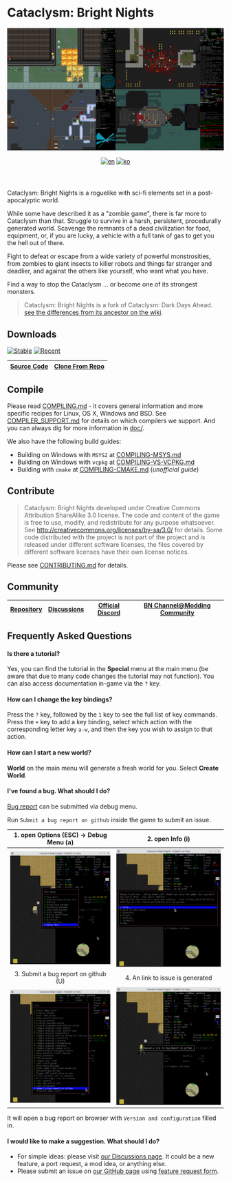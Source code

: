 # Cataclysm: Bright Nights

<header align="center">
  <a><img src="doc/img/readme-title.png" title="screenshots of (clockwise from upper-right: Chaosvolt (x2), ExecutorBill, scarf005"></a>

  [![en][icon-en]][en]
  [![ko][icon-ko]][ko]

</header>

[en]: ./README.md
[icon-en]: https://img.shields.io/badge/lang-en-red?style=flat-square
[ko]: ./README.ko.md
[icon-ko]: https://img.shields.io/badge/lang-ko-orange?style=flat-square


Cataclysm: Bright Nights is a roguelike with sci-fi elements set in a post-apocalyptic world.

While some have described it as a "zombie game", there is far more to Cataclysm than that. Struggle to survive in a harsh, persistent, procedurally generated world. Scavenge the remnants of a dead civilization for food, equipment, or, if you are lucky, a vehicle with a full tank of gas to get you the hell out of there.

Fight to defeat or escape from a wide variety of powerful monstrosities, from zombies to giant insects to killer robots and things far stranger and deadlier, and against the others like yourself, who want what you have.

Find a way to stop the Cataclysm ... or become one of its strongest monsters.

> Cataclysm: Bright Nights is a fork of Cataclysm: Dark Days Ahead.
> [see the differences from its ancestor on the wiki](https://github.com/cataclysmbnteam/Cataclysm-BN/wiki/Changes-so-far).

## Downloads

[![Stable][stable-releases-badge]][stable-releases] [![Recent][all-releases-badge]][all-releases]

[stable-releases]: https://github.com/cataclysmbnteam/Cataclysm-BN/releases/tag/cbn-0.3
[stable-releases-badge]: <https://img.shields.io/github/v/release/cataclysmbnteam/Cataclysm-BN?style=for-the-badge&color=success&label=stable>
[all-releases]: https://github.com/cataclysmbnteam/Cataclysm-BN/releases
[all-releases-badge]: https://img.shields.io/github/v/release/cataclysmbnteam/Cataclysm-BN?style=for-the-badge&color=important&label=Latest%20Release&include_prereleases&sort=date

| [Source Code][source-zip-archive] | [Clone From Repo][clone] |
| :-------------------------------: | :----------------------: |

[source-zip-archive]: https://github.com/cataclysmbnteam/Cataclysm-BN/archive/master.zip "The source can be downloaded as a .zip archive"
[clone]: https://github.com/cataclysmbnteam/Cataclysm-BN/ "clone from our GitHub repo"

## Compile

Please read [COMPILING.md](doc/COMPILING/COMPILING.md) - it covers general information and more specific recipes for Linux, OS X, Windows and BSD. See [COMPILER_SUPPORT.md](doc/COMPILING/COMPILER_SUPPORT.md) for details on which compilers we support. And you can always dig for more information in [doc/](https://github.com/cataclysmbnteam/Cataclysm-BN/tree/upload/doc).

We also have the following build guides:

- Building on Windows with `MSYS2` at [COMPILING-MSYS.md](doc/COMPILING/COMPILING-MSYS.md)
- Building on Windows with `vcpkg` at [COMPILING-VS-VCPKG.md](doc/COMPILING/COMPILING-VS-VCPKG.md)
- Building with `cmake` at [COMPILING-CMAKE.md](doc/COMPILING/COMPILING-CMAKE.md) (_unofficial guide_)

## Contribute

> Cataclysm: Bright Nights developed under Creative Commons Attribution ShareAlike 3.0 license. The code and content of the game is free to use, modify, and redistribute for any purpose whatsoever. See http://creativecommons.org/licenses/by-sa/3.0/ for details.
> Some code distributed with the project is not part of the project and is released under different software licenses, the files covered by different software licenses have their own license notices.

Please see [CONTRIBUTING.md](./doc/CONTRIBUTING.md) for details.

## Community

| [Repository][repo] | [Discussions][discussion] | [Official Discord][discord] | [BN Channel@Modding Community][modding] |
| :----------------: | :-----------------------: | :-------------------------: | :-------------------------------------: |

[repo]: https://github.com/cataclysmbnteam/Cataclysm-BN
[discussion]: https://github.com/cataclysmbnteam/Cataclysm-BN/discussions
[discord]: https://discord.gg/XW7XhXuZ89
[modding]: https://discord.gg/B5q4XCa "Unofficial DDA modding community discord has a BN channel"

## Frequently Asked Questions

#### Is there a tutorial?

Yes, you can find the tutorial in the **Special** menu at the main menu (be aware that due to many code changes the tutorial may not function). You can also access documentation in-game via the `?` key.

#### How can I change the key bindings?

Press the `?` key, followed by the `1` key to see the full list of key commands. Press the `+` key to add a key binding, select which action with the corresponding letter key `a-w`, and then the key you wish to assign to that action.

#### How can I start a new world?

**World** on the main menu will generate a fresh world for you. Select **Create World**.

#### I've found a bug. What should I do?

[Bug report](https://github.com/cataclysmbnteam/Cataclysm-BN/issues/new?template=bug_report.yml) can be submitted via debug menu.

Run `Submit a bug report on github` inside the game to submit an issue.

| 1. open Options (ESC) -> Debug Menu (a) |         2. open Info (i)         |
| :-------------------------------------: | :------------------------------: |
|      ![](doc/img/readme-bug1.png)       |   ![](doc/img/readme-bug2.png)   |
|  3. Submit a bug report on github (U)   | 4. An link to issue is generated |
|      ![](doc/img/readme-bug3.png)       |   ![](doc/img/readme-bug4.png)   |

It will open a bug report on browser with `Version and configuration` filled in.

#### I would like to make a suggestion. What should I do?

- For simple ideas: please visit [our Discussions page](https://github.com/cataclysmbnteam/Cataclysm-BN/discussions/categories/ideas). It could be a new feature, a port request, a mod idea, or anything else.
- Please submit an issue on [our GitHub page](https://github.com/cataclysmbnteam/Cataclysm-BN/issues/) using [feature request form](https://github.com/cataclysmbnteam/Cataclysm-BN/issues/new?template=feature_request.yml).
